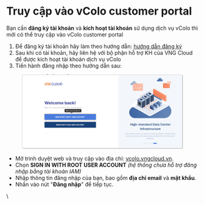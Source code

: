 # Truy cập vào vColo customer portal

Bạn cần **đăng ký tài khoản** và **kích hoạt tài khoản** sử dụng dịch vụ vColo thì mới có thể truy cập vào vColo customer portal

1. Để đăng ký tài khoản hãy làm theo hướng dẫn: [hướng dẫn đăng ký](../huong-dan-su-dung-tai-khoan/dang-ky-tai-khoan.md)
2. Sau khi có tài khoản, hãy liên hệ với bộ phận hỗ trợ KH của VNG Cloud để được kích hoạt tài khoản dịch vụ vColo
3. Tiến hành đăng nhập theo hướng dẫn sau:

<figure><img src="../.gitbook/assets/image (2) (1) (1) (1) (1) (1) (1) (1) (1) (1) (1) (1) (1).png" alt=""><figcaption></figcaption></figure>

* Mở trình duyệt web và truy cập vào địa chỉ: [vcolo.vngcloud.vn](https://vcolo.vngcloud.vn/).
* Chọn **SIGN IN WITH ROOT USER ACCOUNT** _(hệ thống chưa hỗ trợ đăng nhập bằng tài khoản IAM)_
* Nhập thông tin đăng nhập của bạn, bao gồm **địa chỉ email** và **mật khẩu**.
* Nhấn vào nút "**Đăng nhập**" để tiếp tục.

\
